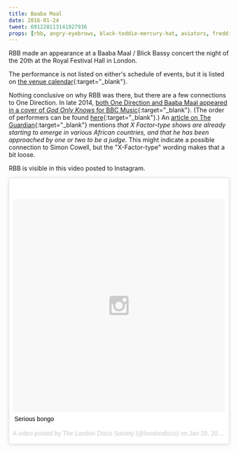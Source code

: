 ```yaml
---
title: Baaba Maal
date: 2016-01-24
tweet: 691228113141927936
props: [rbb, angry-eyebrows, black-teddie-mercury-hat, aviators, freddie-mustache, studded-black-choker, harley-jacket, leather-chaps, heeled-black-boots, camo-shorts, salon-chair]
---
```

RBB made an appearance at a Baaba Maal / Blick Bassy concert the night of the 20th at the Royal Festival Hall in London.

The performance is not listed on either's schedule of events, but it is listed on [the venue calendar](http://www.southbankcentre.co.uk/whatson/baaba-maal-93640?dt=2016-01-20){:target="_blank"}.

Nothing conclusive on why RBB was there, but there are a few connections to One Direction. In late 2014, [both One Direction and Baaba Maal appeared in a cover of *God Only Knows* for BBC Music](http://www.stereogum.com/1710332/watch-stevie-wonder-pharrell-chris-martin-lorde-more-sing-god-only-knows-with-brian-wilson/video/){:target="_blank"}. (The order of performers can be found [here](http://www.bbc.co.uk/programmes/articles/16Pkb2PwbHJxjVhJmYwQBw6/whos-in-the-impossible-orchestra){:target="_blank"}.) An [article on The Guardian](http://www.theguardian.com/music/2009/oct/31/baaba-maal){:target="_blank"} mentions *that X Factor-type shows are already starting to emerge in various African countries, and that he has been approached by one or two to be a judge.* This might indicate a possible connection to Simon Cowell, but the "X-Factor-type" wording makes that a bit loose.

RBB is visible in this video posted to Instagram.
<div class="text-center">
<blockquote class="instagram-media" data-instgrm-captioned data-instgrm-version="6" style=" background:#FFF; border:0; border-radius:3px; box-shadow:0 0 1px 0 rgba(0,0,0,0.5),0 1px 10px 0 rgba(0,0,0,0.15); margin: 1px auto; max-width:658px; padding:0; width:99.375%; width:-webkit-calc(100% - 2px); width:calc(100% - 2px);"><div style="padding:8px;"> <div style=" background:#F8F8F8; line-height:0; margin-top:40px; padding:50.0% 0; text-align:center; width:100%;"> <div style=" background:url(data:image/png;base64,iVBORw0KGgoAAAANSUhEUgAAACwAAAAsCAMAAAApWqozAAAAGFBMVEUiIiI9PT0eHh4gIB4hIBkcHBwcHBwcHBydr+JQAAAACHRSTlMABA4YHyQsM5jtaMwAAADfSURBVDjL7ZVBEgMhCAQBAf//42xcNbpAqakcM0ftUmFAAIBE81IqBJdS3lS6zs3bIpB9WED3YYXFPmHRfT8sgyrCP1x8uEUxLMzNWElFOYCV6mHWWwMzdPEKHlhLw7NWJqkHc4uIZphavDzA2JPzUDsBZziNae2S6owH8xPmX8G7zzgKEOPUoYHvGz1TBCxMkd3kwNVbU0gKHkx+iZILf77IofhrY1nYFnB/lQPb79drWOyJVa/DAvg9B/rLB4cC+Nqgdz/TvBbBnr6GBReqn/nRmDgaQEej7WhonozjF+Y2I/fZou/qAAAAAElFTkSuQmCC); display:block; height:44px; margin:0 auto -44px; position:relative; top:-22px; width:44px;"></div></div> <p style=" margin:8px 0 0 0; padding:0 4px;"> <a href="https://www.instagram.com/p/BAxv6nPIum1/" style=" color:#000; font-family:Arial,sans-serif; font-size:14px; font-style:normal; font-weight:normal; line-height:17px; text-decoration:none; word-wrap:break-word;" target="_blank">Serious bongo</a></p> <p style=" color:#c9c8cd; font-family:Arial,sans-serif; font-size:14px; line-height:17px; margin-bottom:0; margin-top:8px; overflow:hidden; padding:8px 0 7px; text-align:center; text-overflow:ellipsis; white-space:nowrap;">A video posted by The London Disco Society (@londondisco) on <time style=" font-family:Arial,sans-serif; font-size:14px; line-height:17px;" datetime="2016-01-20T22:17:44+00:00">Jan 20, 2016 at 2:17pm PST</time></p></div></blockquote>
<script async defer src="//platform.instagram.com/en_US/embeds.js"></script>
</div>
